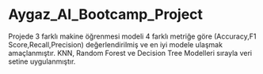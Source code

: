 # Aygaz_AI_Bootcamp_Project
Projede 3 farklı makine öğrenmesi modeli 4 farklı metriğe göre (Accuracy,F1 Score,Recall,Precision) değerlendirilmiş ve en iyi modele ulaşmak amaçlanmıştır. KNN, Random Forest ve Decision Tree Modelleri sırayla veri setine uygulanmıştır.
